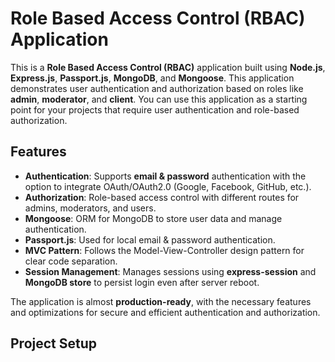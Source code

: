 
# Role Based Access Control (RBAC) Application

This is a **Role Based Access Control (RBAC)** application built using **Node.js**, **Express.js**, **Passport.js**, **MongoDB**, and **Mongoose**. This application demonstrates user authentication and authorization based on roles like **admin**, **moderator**, and **client**. You can use this application as a starting point for your projects that require user authentication and role-based authorization.



## Features

- **Authentication**: Supports **email & password** authentication with the option to integrate OAuth/OAuth2.0 (Google, Facebook, GitHub, etc.).
- **Authorization**: Role-based access control with different routes for admins, moderators, and users.
- **Mongoose**: ORM for MongoDB to store user data and manage authentication.
- **Passport.js**: Used for local email & password authentication.
- **MVC Pattern**: Follows the Model-View-Controller design pattern for clear code separation.
- **Session Management**: Manages sessions using **express-session** and **MongoDB store** to persist login even after server reboot.

The application is almost **production-ready**, with the necessary features and optimizations for secure and efficient authentication and authorization.

## Project Setup


